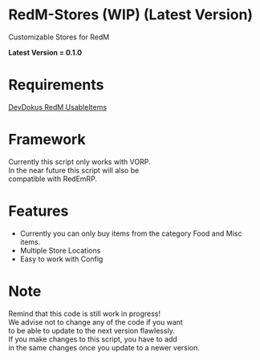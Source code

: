 # RedM-Stores (WIP) (Latest Version)
 Customizable Stores for RedM
 
**Latest Version = 0.1.0**
 
# Requirements
[DevDokus RedM UsableItems](https://github.com/DevDokus/RedM-UsableItems)

# Framework
Currently this script only works with VORP. <br> 
In the near future this script will also be <br> 
compatible with RedEmRP. 

# Features
- Currently you can only buy items from the category Food and Misc items.
- Multiple Store Locations
- Easy to work with Config

# Note
Remind that this code is still work in progress!         <br> 
We advise not to change any of the code if you want      <br> 
to be able to update to the next version flawlessly.     <br> 
If you make changes to this script, you have to add      <br> 
in the same changes once you update to a newer version.  <br> 
